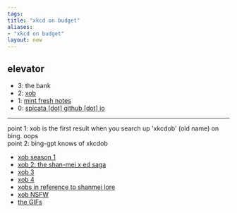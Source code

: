 ```yaml
---
tags: 
title: "xkcd on budget"
aliases:
- "xkcd on budget"
layout: new
---
```


## elevator

- 3: the bank
- 2: [xob](index.md)
- 1: [mint fresh notes](../mint-fresh-notes/index.md)
- 0: [spicata [dot] github [dot] io](../index.md)

---

point 1: xob is the first result when you search up 'xkcdob' (old name) on bing. oops  
point 2: bing-gpt knows of xkcdob

- [xob season 1](xob1.md)
- [xob 2: the shan-mei x ed saga](xob2)
- [xob 3](xob3.md)
- [xob 4](xob4.md)
- [xobs in reference to shanmei lore](xobLore.md)
- [xob NSFW](xobNSFW.md)
- [the GIFs](xobGIF.md)